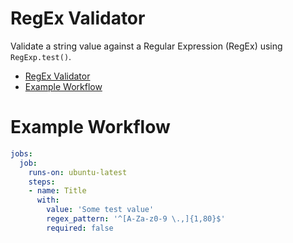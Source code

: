 # RegEx Validator

Validate a string value against a Regular Expression (RegEx) using `RegExp.test()`.

- [RegEx Validator](#regex-validator)
- [Example Workflow](#example-workflow)

# Example Workflow

```yml
jobs:
  job:
    runs-on: ubuntu-latest
    steps:
    - name: Title
      with:
        value: 'Some test value'
        regex_pattern: '^[A-Za-z0-9 \.,]{1,80}$'
        required: false
```
